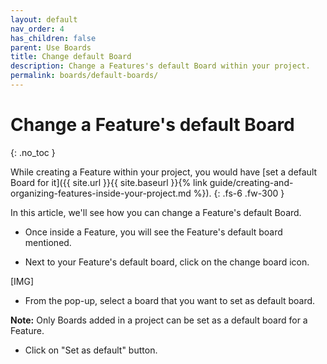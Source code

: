 ```yaml
---
layout: default
nav_order: 4
has_children: false
parent: Use Boards
title: Change default Board
description: Change a Features's default Board within your project.
permalink: boards/default-boards/
---
```

# Change a Feature's default Board
{: .no_toc }

While creating a Feature within your project, you would have [set a default Board for it]({{ site.url }}{{ site.baseurl }}{% link guide/creating-and-organizing-features-inside-your-project.md %}).
{: .fs-6 .fw-300 }

In this article, we'll see how you can change a Feature's default Board.

- Once inside a Feature, you will see the Feature's default board mentioned.

- Next to your Feature's default board, click on the change board icon.

[IMG]

- From the pop-up, select a board that you want to set as default board.

__Note:__ Only Boards added in a project can be set as a default board for a Feature.

- Click on "Set as default" button.


